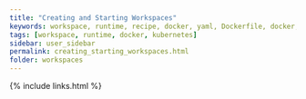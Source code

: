 ```yaml
---
title: "Creating and Starting Workspaces"
keywords: workspace, runtime, recipe, docker, yaml, Dockerfile, docker, kubernetes, container, pod
tags: [workspace, runtime, docker, kubernetes]
sidebar: user_sidebar
permalink: creating_starting_workspaces.html
folder: workspaces
---
```


{% include links.html %}
